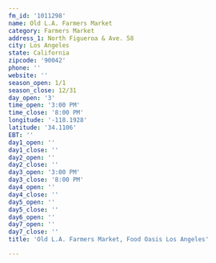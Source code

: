```yaml
---
fm_id: '1011298'
name: Old L.A. Farmers Market
category: Farmers Market
address_1: North Figueroa & Ave. 58
city: Los Angeles
state: California
zipcode: '90042'
phone: ''
website: ''
season_open: 1/1
season_close: 12/31
day_open: '3'
time_open: '3:00 PM'
time_close: '8:00 PM'
longitude: '-118.1928'
latitude: '34.1106'
EBT: ''
day1_open: ''
day1_close: ''
day2_open: ''
day2_close: ''
day3_open: '3:00 PM'
day3_close: '8:00 PM'
day4_open: ''
day4_close: ''
day5_open: ''
day5_close: ''
day6_open: ''
day7_open: ''
day7_close: ''
title: 'Old L.A. Farmers Market, Food Oasis Los Angeles'

---
```

